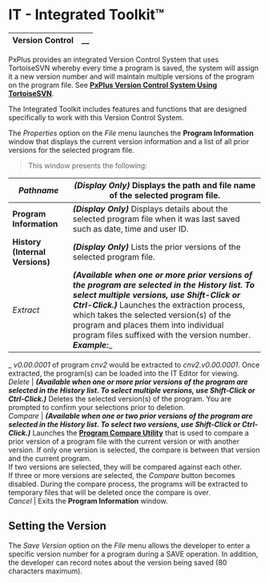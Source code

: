 # IT - Integrated Toolkit™  
  
**Version Control** |  **__**  
---|---  
  
PxPlus provides an integrated Version Control System that uses TortoiseSVN whereby every time a program is saved, the system will assign it a new version number and will maintain multiple versions of the program on the program file. See **[PxPlus Version Control System Using TortoiseSVN](../../PxPlus%20Version%20Control%20System%20Using%20TortoiseSVN/Introduction.md)**.

The Integrated Toolkit includes features and functions that are designed specifically to work with this Version Control System.

The _Properties_ option on the _File_ menu launches the **Program Information** window that displays the current version information and a list of all prior versions for the selected program file.

> This window presents the following:

_Pathname_ |  **_(Display Only)_** Displays the path and file name of the selected program file.  
---|---  
**Program Information** |  **_(Display Only)_** Displays details about the selected program file when it was last saved such as date, time and user ID.  
**History (Internal Versions)** |  **_(Display Only)_** Lists the prior versions of the selected program file.  
_Extract_ |  **_(Available when one or more prior versions of the program are selected in the History list. To select multiple versions, use Shift-Click or Ctrl-Click.)_** Launches the extraction process, which takes the selected version(s) of the program and places them into individual program files suffixed with the version number. **_Example:_**_  
  
_ _v0.00.0001_ of program _cnv2_ would be extracted to _cnv2.v0.00.0001_. Once extracted, the program(s) can be loaded into the IT Editor for viewing.  
_Delete_ |  **_(Available when one or more prior versions of the program are selected in the History list. To select multiple versions, use Shift-Click or Ctrl-Click.)_** Deletes the selected version(s) of the program. You are prompted to confirm your selections prior to deletion.  
_Compare_ |  **_(Available when one or two prior versions of the program are selected in the History list. To select two versions, use Shift-Click or Ctrl-Click.)_** Launches the **[Program Compare Utility](../Program%20Compare.md)** that is used to compare a prior version of a program file with the current version or with another version. If only one version is selected, the compare is between that version and the current program.  
If two versions are selected, they will be compared against each other.  
If three or more versions are selected, the _Compare_ button becomes disabled. During the compare process, the programs will be extracted to temporary files that will be deleted once the compare is over.  
_Cancel_ |  Exits the **Program Information** window.  
  
## Setting the Version

The _Save Version_ option on the _File_ menu allows the developer to enter a specific version number for a program during a SAVE operation. In addition, the developer can record notes about the version being saved (80 characters maximum).
